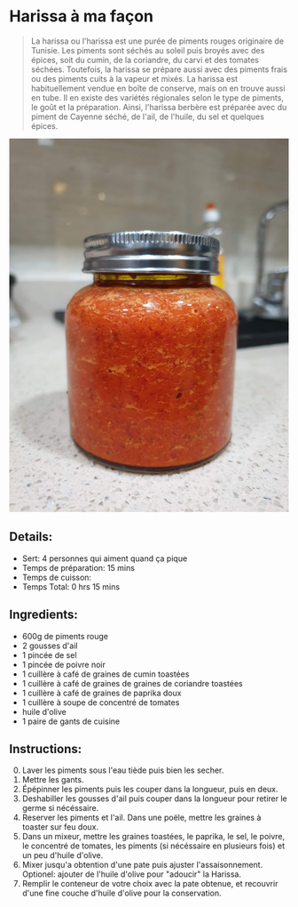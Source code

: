 # Harissa à ma façon

> La harissa ou l'harissa est une purée de piments rouges originaire de Tunisie. Les piments sont séchés au soleil puis broyés avec des épices, soit du cumin, de la coriandre, du carvi et des tomates séchées. Toutefois, la harissa se prépare aussi avec des piments frais ou des piments cuits à la vapeur et mixés. La harissa est habituellement vendue en boîte de conserve, mais on en trouve aussi en tube. Il en existe des variétés régionales selon le type de piments, le goût et la préparation. Ainsi, l'harissa berbère est préparée avec du piment de Cayenne séché, de l'ail, de l'huile, du sel et quelques épices. 

![Harissa à ma façon](https://github.com/anamorph/recettes/blob/main/photos/fr-harissa-a-ma-facon-01.jpg?raw=true)

## Details:
* Sert: 4 personnes qui aiment quand ça pique
* Temps de préparation:  15 mins
* Temps de cuisson:
* Temps Total:  0 hrs 15 mins

## Ingredients:
* 600g de piments rouge
* 2 gousses d'ail
* 1 pincée de sel
* 1 pincée de poivre noir
* 1 cuillère à café de graines de cumin toastées
* 1 cuillère à café de graines de graines de coriandre toastées
* 1 cuillère à café de graines de paprika doux
* 1 cuillère à soupe de concentré de tomates
* huile d'olive
* 1 paire de gants de cuisine

## Instructions:
0. Laver les piments sous l'eau tiède puis bien les secher.
1. Mettre les gants.
2. Épépinner les piments puis les couper dans la longueur, puis en deux.
3. Deshabiller les gousses d'ail puis couper dans la longueur pour retirer le germe si nécéssaire.
4. Reserver les piments et l'ail. Dans une poële, mettre les graines à toaster sur feu doux.
5. Dans un mixeur, mettre les graines toastées, le paprika, le sel, le poivre, le concentré de tomates, les piments (si nécéssaire en plusieurs fois) et un peu d'huile d'olive.
6. Mixer jusqu'a obtention d'une pate puis ajuster l'assaisonnement. Optionel: ajouter de l'huile d'olive pour "adoucir" la Harissa.
7. Remplir le conteneur de votre choix avec la pate obtenue, et recouvrir d'une fine couche d'huile d'olive pour la conservation.
